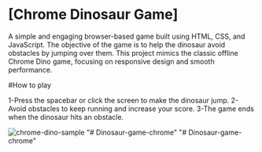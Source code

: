 # [Chrome Dinosaur Game]

A simple and engaging browser-based game built using HTML, CSS, and JavaScript. The objective of the game is to help the dinosaur avoid obstacles by jumping over them. This project mimics the classic offline Chrome Dino game, focusing on responsive design and smooth performance.

#How to play

1-Press the spacebar or click the screen to make the dinosaur jump.
2-Avoid obstacles to keep running and increase your score.
3-The game ends when the dinosaur hits an obstacle.

![chrome-dino-sample](https://user-images.githubusercontent.com/78777681/211173895-312de010-59fa-440b-bd76-d75b99feaa78.png)
"# Dinosaur-game-chrome" 
"# Dinosaur-game-chrome" 
